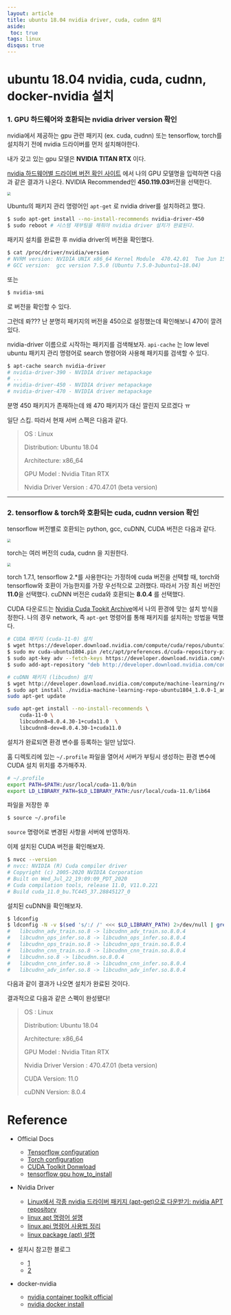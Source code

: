 ```yaml
---
layout: article
title: ubuntu 18.04 nvidia driver, cuda, cudnn 설치
aside:
 toc: true
tags: linux
disqus: true
---
```


# ubuntu 18.04 nvidia, cuda, cudnn, docker-nvidia 설치

### 1. GPU 하드웨어와 호환되는 nvidia driver version 확인

nvidia에서 제공하는 gpu 관련 패키지 (ex. cuda, cudnn) 또는 tensorflow, torch를 설치하기 전에 nvidia 드라이버를 먼저 설치해야한다. 

내가 갖고 있는 gpu 모델은 **NVIDIA TITAN RTX** 이다.



[nvidia 하드웨어별 드라이버 버전 확인 사이트](https://www.nvidia.com/Download/Find.aspx?lang=en-us) 에서 나의 GPU 모델명을 입력하면 다음과 같은 결과가 나온다. NVIDIA Recommended인 **450.119.03**버전을 선택한다. 

<img src="/assets/nvidia_driver_version.png" style="zoom:50%;" />



Ubuntu의 패키지 관리 명령어인 `apt-get` 로 nvidia driver를 설치하려고 했다. 

```sh
$ sudo apt-get install --no-install-recommends nvidia-driver-450
$ sudo reboot # 시스템 재부팅을 해줘야 nvidia driver 설치가 완료된다.
```

패키지 설치를 완료한 후 nvidia driver의 버전을 확인했다. 

```sh
$ cat /proc/driver/nvidia/version
# NVRM version: NVIDIA UNIX x86_64 Kernel Module  470.42.01  Tue Jun 15 21:26:37 UTC 2021
# GCC version:  gcc version 7.5.0 (Ubuntu 7.5.0-3ubuntu1~18.04)
```

또는 

```sh
$ nvidia-smi
```

로 버전을 확인할 수 있다. 



그런데 롸??? 난 분명히 패키지의 버전을 450으로 설정했는데 확인해보니 470이 깔려있다. 



nvidia-driver 이름으로 시작하는 패키지를 검색해보자. `api-cache` 는 low level ubuntu 패키지 관리 명령어로 search 명령어와 사용해 패키지를 검색할 수 있다. 

```sh
$ apt-cache search nvidia-driver
# nvidia-driver-390 - NVIDIA driver metapackage
# ...
# nvidia-driver-450 - NVIDIA driver metapackage
# nvidia-driver-470 - NVIDIA driver metapackage
```

분명 450 패키지가 존재하는데 왜 470 패키지가 대신 깔린지 모르겠다 ㅠ 



일단 스킵. 따라서 현재 서버 스펙은 다음과 같다. 

> OS : Linux
>
> Distribution: Ubuntu 18.04
>
> Architecture: x86_64
>
> GPU Model : Nvidia Titan RTX
>
> Nvidia Driver Version : 470.47.01 (beta version)

---

### 2. tensorflow & torch와 호환되는 cuda, cudnn version 확인

tensorflow 버전별로 호환되는 python, gcc, cuDNN, CUDA 버전은 다음과 같다. 

<img src="/assets/tensorflow_version.png" style="zoom:50%;" />



torch는 여러 버전의 cuda, cudnn 을 지원한다. 

<img src="/assets/pytorch_version.png" style="zoom:50%;" />



torch 1.7.1, tensorflow 2.*를 사용한다는 가정하에 cuda 버전을 선택할 때, torch와 tensorflow와 호환이 가능한지를 가장 우선적으로 고려했다. 따라서 가장 최신 버전인 **11.0**을 선택했다. cuDNN 버전은 cuda와 호환되는  **8.0.4** 를 선택했다.



CUDA 다운로드는 [Nvidia Cuda Tookit Archive](https://developer.nvidia.com/cuda-11.0-download-archive?target_os=Linux&target_arch=x86_64&target_distro=Ubuntu&target_version=1804&target_type=debnetwork)에서 나의 환경에 맞는 설치 방식을 정한다. 나의 경우 network, 즉 `apt-get` 명령어를 통해 패키지를 설치하는 방법을 택했다. 

```sh
# CUDA 패키지 (cuda-11-0) 설치
$ wget https://developer.download.nvidia.com/compute/cuda/repos/ubuntu1804/x86_64/cuda-ubuntu1804.pin
$ sudo mv cuda-ubuntu1804.pin /etc/apt/preferences.d/cuda-repository-pin-600
$ sudo apt-key adv --fetch-keys https://developer.download.nvidia.com/compute/cuda/repos/ubuntu1804/x86_64/7fa2af80.pub
$ sudo add-apt-repository "deb http://developer.download.nvidia.com/compute/cuda/repos/ubuntu1804/x86_64/ /"

# cuDNN 패키지 (libcudnn) 설치 
$ wget http://developer.download.nvidia.com/compute/machine-learning/repos/ubuntu1804/x86_64/nvidia-machine-learning-repo-ubuntu1804_1.0.0-1_amd64.deb
$ sudo apt install ./nvidia-machine-learning-repo-ubuntu1804_1.0.0-1_amd64.deb
sudo apt-get update

sudo apt-get install --no-install-recommends \
    cuda-11-0 \
    libcudnn8=8.0.4.30-1+cuda11.0  \
    libcudnn8-dev=8.0.4.30-1+cuda11.0
```

설치가 완료되면 환경 변수를 등록하는 일만 남았다. 

홈 디렉토리에 있는 `~/.profile` 파일을 열어서 서버가 부팅시 생성하는 환경 변수에 CUDA 설치 위치를 추가해주자. 

```sh
# ~/.profile
export PATH=$PATH:/usr/local/cuda-11.0/bin
export LD_LIBRARY_PATH=$LD_LIBRARY_PATH:/usr/local/cuda-11.0/lib64
```

파일을 저장한 후 

```sh
$ source ~/.profile
```

`source` 명령어로 변경된 사항을 서버에 반영하자. 



이제 설치된 CUDA 버전을 확인해보자.

```sh
$ nvcc --version 
# nvcc: NVIDIA (R) Cuda compiler driver
# Copyright (c) 2005-2020 NVIDIA Corporation
# Built on Wed_Jul_22_19:09:09_PDT_2020
# Cuda compilation tools, release 11.0, V11.0.221
# Build cuda_11.0_bu.TC445_37.28845127_0
```

설치된 cuDNN을 확인해보자. 

```sh
$ ldconfig
$ ldconfig -N -v $(sed 's/:/ /' <<< $LD_LIBRARY_PATH) 2>/dev/null | grep libcudnn
#	libcudnn_adv_train.so.8 -> libcudnn_adv_train.so.8.0.4
#	libcudnn_ops_infer.so.8 -> libcudnn_ops_infer.so.8.0.4
#	libcudnn_ops_train.so.8 -> libcudnn_ops_train.so.8.0.4
#	libcudnn_cnn_train.so.8 -> libcudnn_cnn_train.so.8.0.4
#	libcudnn.so.8 -> libcudnn.so.8.0.4
#	libcudnn_cnn_infer.so.8 -> libcudnn_cnn_infer.so.8.0.4
#	libcudnn_adv_infer.so.8 -> libcudnn_adv_infer.so.8.0.4
```

다음과 같이 결과가 나오면 설치가 완료된 것이다. 



결과적으로 다음과 같은 스펙이 완성됐다! 

>OS : Linux
>
>Distribution: Ubuntu 18.04
>
>Architecture: x86_64
>
>GPU Model : Nvidia Titan RTX
>
>Nvidia Driver Version : 470.47.01 (beta version)
>
>CUDA Version: 11.0
>
>cuDNN Version: 8.0.4

# Reference 

* Official Docs
  * [Tensorflow configuration](https://www.tensorflow.org/install/source#tested_build_configurations)
  * [Torch configuration](https://pytorch.org/get-started/previous-versions/)
  * [CUDA Toolkit Donwload](https://developer.nvidia.com/cuda-11.0-download-archive?target_os=Linux&target_arch=x86_64&target_distro=Ubuntu&target_version=1804&target_type=debnetwork)
  * [tensorflow gpu how_to_install](https://www.tensorflow.org/install/gpu?hl=ko#older_versions_of_tensorflow)

* Nvidia Driver
  * [Linux에서 각종 nvidia 드라이버 패키지 (apt-get)으로 다운받기: nvidia APT repository ](https://hiseon.me/linux/ubuntu/nvidia-apt-repository/)
  * [linux apt 명령어 설명 ](https://ngee.tistory.com/128)
  * [linux api 명령어 사용법 정리](https://itsfoss.com/apt-command-guide/)
  * [linux package (apt) 설명](https://seulcode.tistory.com/548)
* 설치시 참고한 블로그 
  * [1](https://ghostweb.tistory.com/832)
  * [2](https://cafepurple.tistory.com/39)
* docker-nvidia
  * [nvidia container toolkit official](https://docs.nvidia.com/datacenter/cloud-native/container-toolkit/install-guide.html#docker)
  * [nvidia docker install](https://kyumdoctor.tistory.com/22)

